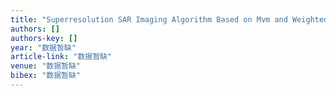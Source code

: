 ```yaml
---
title: "Superresolution SAR Imaging Algorithm Based on Mvm and Weighted Norm Extrapolation"
authors: []
authors-key: []
year: "数据暂缺"
article-link: "数据暂缺"
venue: "数据暂缺"
bibex: "数据暂缺"
---
```

